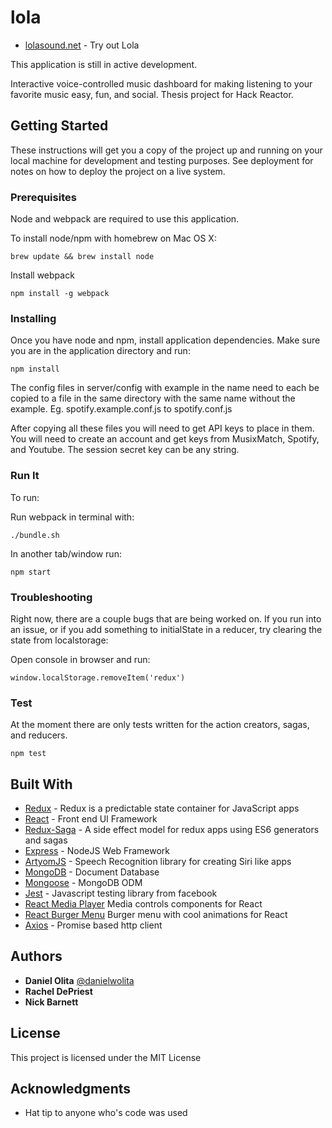 # lola

* [lolasound.net](http://lolasound.net) - Try out Lola

This application is still in active development.

Interactive voice-controlled music dashboard for making listening to your favorite music easy, fun, and social. Thesis project for Hack Reactor.

## Getting Started

These instructions will get you a copy of the project up and running on your local machine for development and testing purposes. See deployment for notes on how to deploy the project on a live system.

### Prerequisites

Node and webpack are required to use this application.

To install node/npm with homebrew on Mac OS X:

```
brew update && brew install node
```

Install webpack

```
npm install -g webpack
```

### Installing

Once you have node and npm, install application dependencies.
Make sure you are in the application directory and run:

```
npm install
```

The config files in server/config with example in the name need to each be copied to a file in the same directory
with the same name without the example. Eg. spotify.example.conf.js to spotify.conf.js

After copying all these files you will need to get API keys to place in them. You will need to create an account and get keys
from MusixMatch, Spotify, and Youtube. The session secret key can be any string.

### Run It

To run:

Run webpack in terminal with:
```
./bundle.sh
```

In another tab/window run:

```
npm start
```

### Troubleshooting

Right now, there are a couple bugs that are being worked on. If you run into
an issue, or if you add something to initialState in a reducer,
try clearing the state from localstorage:

Open console in browser and run:
```
window.localStorage.removeItem('redux')
```

### Test

At the moment there are only tests written for the action creators, sagas, and reducers.

```
npm test
```

## Built With

* [Redux](http://redux.js.org/) - Redux is a predictable state container for JavaScript apps
* [React](https://facebook.github.io/react/) - Front end UI Framework
* [Redux-Saga](https://github.com/redux-saga/redux-saga) - A side effect model for redux apps using ES6 generators and sagas
* [Express](http://expressjs.com/) - NodeJS Web Framework
* [ArtyomJS](https://sdkcarlos.github.io/sites/artyom.html) - Speech Recognition library for creating Siri like apps
* [MongoDB](https://www.mongodb.com/) - Document Database
* [Mongoose](http://mongoosejs.com/) - MongoDB ODM
* [Jest](https://facebook.github.io/jest/) - Javascript testing library from facebook
* [React Media Player](https://github.com/souporserious/react-media-player) Media controls components for React
* [React Burger Menu](https://github.com/negomi/react-burger-menu) Burger menu with cool animations for React
* [Axios](https://github.com/mzabriskie/axios) - Promise based http client

## Authors

* **Daniel Olita** [@danielwolita](https://twitter.com/danielwolita)
* **Rachel DePriest**
* **Nick Barnett**

## License

This project is licensed under the MIT License

## Acknowledgments

* Hat tip to anyone who's code was used
